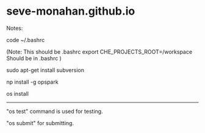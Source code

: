 # seve-monahan.github.io

Notes:

code ~/.bashrc

(Note: This should be .bashrc
export CHE_PROJECTS_ROOT=/workspace Should be in .bashrc
)

sudo apt-get install subversion

np install -g opspark

os install

----

"os test" command is used for testing.

"os submit" for submitting.
